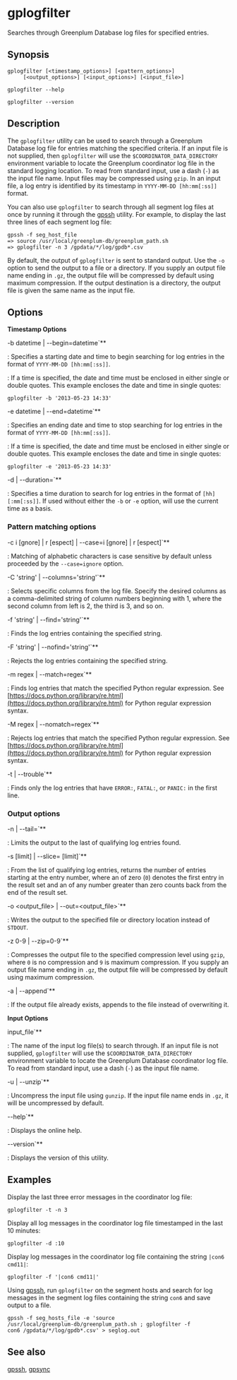 # gplogfilter

Searches through Greenplum Database log files for specified entries.

## Synopsis

```shell
gplogfilter [<timestamp_options>] [<pattern_options>] 
     [<output_options>] [<input_options>] [<input_file>] 

gplogfilter --help 

gplogfilter --version
```

## Description

The `gplogfilter` utility can be used to search through a Greenplum Database log file for entries matching the specified criteria. If an input file is not supplied, then `gplogfilter` will use the `$COORDINATOR_DATA_DIRECTORY` environment variable to locate the Greenplum coordinator log file in the standard logging location. To read from standard input, use a dash (`-`) as the input file name. Input files may be compressed using `gzip`. In an input file, a log entry is identified by its timestamp in `YYYY-MM-DD [hh:mm[:ss]]` format.

You can also use `gplogfilter` to search through all segment log files at once by running it through the [gpssh](/docs/system-utilities/gpssh.md) utility. For example, to display the last three lines of each segment log file:

```shell
gpssh -f seg_host_file
=> source /usr/local/greenplum-db/greenplum_path.sh
=> gplogfilter -n 3 /gpdata/*/log/gpdb*.csv
```

By default, the output of `gplogfilter` is sent to standard output. Use the `-o` option to send the output to a file or a directory. If you supply an output file name ending in `.gz`, the output file will be compressed by default using maximum compression. If the output destination is a directory, the output file is given the same name as the input file.

## Options

**Timestamp Options**

-b datetime | --begin=datetime`**

:   Specifies a starting date and time to begin searching for log entries in the format of `YYYY-MM-DD [hh:mm[:ss]]`.

:   If a time is specified, the date and time must be enclosed in either single or double quotes. This example encloses the date and time in single quotes:

```shell
gplogfilter -b '2013-05-23 14:33'
```

-e datetime | --end=datetime`**

:   Specifies an ending date and time to stop searching for log entries in the format of `YYYY-MM-DD [hh:mm[:ss]]`.

:   If a time is specified, the date and time must be enclosed in either single or double quotes. This example encloses the date and time in single quotes:

```shell
gplogfilter -e '2013-05-23 14:33' 
```

-d<time> | --duration=<time>`**

:   Specifies a time duration to search for log entries in the format of `[hh][:mm[:ss]]`. If used without either the `-b` or `-e` option, will use the current time as a basis.

### Pattern matching options

-c i [gnore] | r [espect] | --case=i [gnore] | r [espect]`**

:   Matching of alphabetic characters is case sensitive by default unless proceeded by the `--case=ignore` option.

-C 'string' | --columns='string'`**

:   Selects specific columns from the log file. Specify the desired columns as a comma-delimited string of column numbers beginning with 1, where the second column from left is 2, the third is 3, and so on.

-f 'string' | --find='string'`**

:   Finds the log entries containing the specified string.

-F 'string' | --nofind='string'`**

:   Rejects the log entries containing the specified string.

-m regex | --match=regex`**

:   Finds log entries that match the specified Python regular expression. See [https://docs.python.org/library/re.html](https://docs.python.org/library/re.html) for Python regular expression syntax.

-M regex | --nomatch=regex`**

:   Rejects log entries that match the specified Python regular expression. See [https://docs.python.org/library/re.html](https://docs.python.org/library/re.html) for Python regular expression syntax.

-t | --trouble`**

:   Finds only the log entries that have `ERROR:`, `FATAL:`, or `PANIC:` in the first line.

### Output options

-n <integer> | --tail=<integer>`**

:   Limits the output to the last <integer> of qualifying log entries found.

-s <offset> [limit] | --slice=<offset> [limit]`**

:   From the list of qualifying log entries, returns the <limit> number of entries starting at the <offset> entry number, where an <offset> of zero (`0`) denotes the first entry in the result set and an <offset> of any number greater than zero counts back from the end of the result set.

-o <output_file> | --out=<output_file>`**

:   Writes the output to the specified file or directory location instead of `STDOUT`.

-z 0-9 | --zip=0-9`**

:   Compresses the output file to the specified compression level using `gzip`, where `0` is no compression and `9` is maximum compression. If you supply an output file name ending in `.gz`, the output file will be compressed by default using maximum compression.

-a | --append`**

:   If the output file already exists, appends to the file instead of overwriting it.

**Input Options**

input_file`**

:   The name of the input log file(s) to search through. If an input file is not supplied, `gplogfilter` will use the `$COORDINATOR_DATA_DIRECTORY` environment variable to locate the Greenplum Database coordinator log file. To read from standard input, use a dash (`-`) as the input file name.

-u | --unzip`**

:   Uncompress the input file using `gunzip`. If the input file name ends in `.gz`, it will be uncompressed by default.

--help`**

:   Displays the online help.

--version`**

:   Displays the version of this utility.

## Examples

Display the last three error messages in the coordinator log file:

```shell
gplogfilter -t -n 3
```

Display all log messages in the coordinator log file timestamped in the last 10 minutes:

```shell
gplogfilter -d :10
```

Display log messages in the coordinator log file containing the string `|con6 cmd11|`:

```shell
gplogfilter -f '|con6 cmd11|'
```

Using [gpssh](gpssh.html), run `gplogfilter` on the segment hosts and search for log messages in the segment log files containing the string `con6` and save output to a file.

```shell
gpssh -f seg_hosts_file -e 'source 
/usr/local/greenplum-db/greenplum_path.sh ; gplogfilter -f 
con6 /gpdata/*/log/gpdb*.csv' > seglog.out
```

## See also

[gpssh](/docs/system-utilities/gpssh.md), [gpsync](/docs/system-utilities/gpsync.md)
